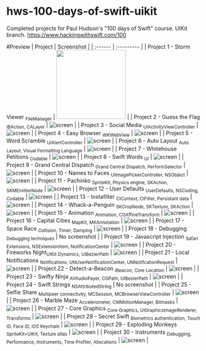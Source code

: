# hws-100-days-of-swift-uikit
Completed projects for Paul Hudson's "100 days of Swift" course. UIKit branch. https://www.hackingwithswift.com/100

#Preview
| Project | Screenshot |
| :------ | :--------- |
| Project 1 - Storm Viewer <sub>FileManager</sub> | <img src="https://raw.githubusercontent.com/haozujz/hws-100-days-of-swift-uikit/preview" width="180" /> |
| Project 2 - Guess the Flag <sub>IBAction, CALayer</sub> | ![screen](preview/p2.png) |
| Project 3 - Social Media <sub>UIActivityViewController</sub> | ![screen](preview/p3.png) |
| Project 4 - Easy Browser <sub>WKWebView</sub> | ![screen](preview/p4.png) |
| Project 5 - Word Scramble <sub>UIAlertController</sub> | ![screen](preview/p5.png) |
| Project 6 - Auto Layout <sub>Auto Layout, Visual Formatting Language</sub> | ![screen](preview/p6.png) |
| Project 7 - Whitehouse Petitions <sub>Codable</sub> | ![screen](preview/p7.png) |
| Project 8 - Swift Words <sub>UI</sub> | ![screen](preview/p8.png) |
| Project 9 - Grand Central Dispatch <sub>Grand Central Dispatch, PerformSelector</sub> | ![screen](preview/p9.png) |
| Project 10 - Names to Faces <sub>UIImagePickerController, NSObject</sub> | ![screen](preview/p10.png) |
| Project 11 - Pachinko <sub>SpriteKit, Physics engine, SKAction, SKMEmitterNode</sub> | ![screen](preview/p11.png) |
| Project 12 - User Defaults <sub>UserDefaults, NSCoding, Codable</sub> | ![screen](preview/p12.png) |
| Project 13 - Instafilter <sub>CIContext, CIFilter, Persistant data</sub> | ![screen](preview/p13.png) |
| Project 14 - Whack-a-Penguin <sub>SKCropNode, SKTexture, SKAction</sub> | ![screen](preview/p14.png) |
| Project 15 - Animation <sub>Animation, CGAffineTransform</sub> | ![screen](preview/p15.png) |
| Project 16 - Capital Cities <sub>MapKit, MKAnnotation</sub> | ![screen](preview/p16.png) |
| Project 17 - Space Race <sub>Collision, Timer, Damping</sub> | ![screen](preview/p17.png) |
| Project 18 - Debugging <sub>Debugging techniques</sub> | No screenshot |
| Project 19 - Javascript Injection <sub>Safari Extensions, NSExtensionItem, NotificationCenter</sub> | ![screen](preview/p19.png) |
| Project 20 - Fireworks Night<sub>UIKit Dynamics, UIBezierPath</sub> | ![screen](preview/p20.png) |
| Project 21 - Local Notifications <sub>Notifications, UNUserNotificationCenter, UNNotifcationRequest</sub> | ![screen](preview/p21.png) |
| Project 22 - Detect-a-Beacon <sub>iBeacon, Core Location</sub> | ![screen](preview/p22.png) |
| Project 23 - Swifty Ninja <sub>AVAudioPayer, CGPath, UIBezierPath</sub> | ![screen](preview/p23.png) |
| Project 24 - Swift Strings <sub>NSAttributedString</sub> | No screenshot |
| Project 25 - Selfie Share <sub>Multipeer connectivity, MCSession, MCBrowserViewController</sub> | ![screen](preview/p25.png) |
| Project 26 - Marble Maze <sub>Accelerometer, CMMotionManager, Bitmasks</sub> | ![screen](preview/p26.png) |
| Project 27 - Core Graphics <sub>Core Graphics, UIGraphicsImageRenderer, Transforms</sub> | ![screen](preview/p27.png) |
| Project 28 - Secret Swift <sub>Biometrics authentication, Touch ID, Face ID, iOS Keychain</sub> | ![screen](preview/p28.png) |
| Project 29 - Exploding Monkeys <sub>SpriteKit+UIKit, Texture atlas</sub> | ![screen](preview/p29.png) |
| Project 30 - Instruments <sub>Debugging, Performance, Instruments, Time Profiler, Allocations</sub> | ![screen](preview/p30.png) |
